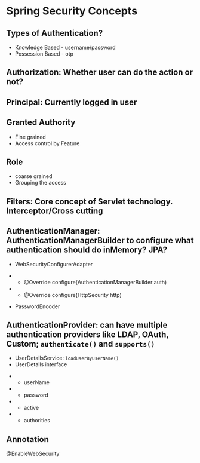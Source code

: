 # Spring Security Concepts

## Types of Authentication?
- Knowledge Based - username/password
- Possession Based - otp

## Authorization: Whether user can do the action or not?

## Principal: Currently logged in user

## Granted Authority
- Fine grained
- Access control by Feature

## Role
- coarse grained
- Grouping the access

## Filters: Core concept of Servlet technology. Interceptor/Cross cutting

## AuthenticationManager: AuthenticationManagerBuilder to configure what authentication should do inMemory? JPA?

- WebSecurityConfigurerAdapter 
* - @Override configure(AuthenticationManagerBuilder auth)
* - @Override configure(HttpSecurity http)
- PasswordEncoder

## AuthenticationProvider: can have multiple authentication providers like LDAP, OAuth, Custom; `authenticate()` and `supports()`
- UserDetailsService: `loadUserByUserName()`
- UserDetails interface
* - userName
* - password
* - active
* - authorities

## Annotation 
@EnableWebSecurity
 